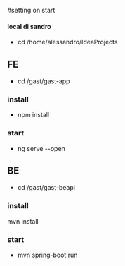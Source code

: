 #setting on start

#### local di sandro
- cd /home/alessandro/IdeaProjects

## FE
- cd /gast/gast-app

### install
- npm install

### start
- ng serve --open

## BE
- cd /gast/gast-beapi

### install
mvn install

### start
- mvn spring-boot:run

